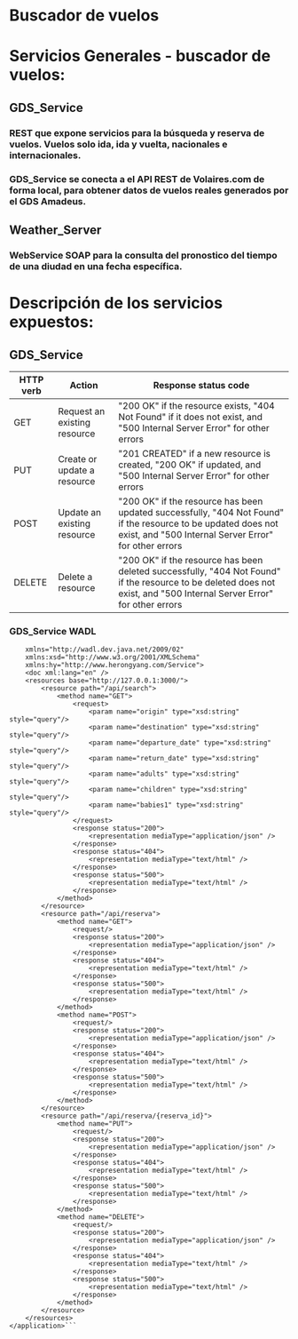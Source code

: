 # Buscador de vuelos

# Servicios Generales - buscador de vuelos:
## GDS_Service
### REST que expone servicios para la búsqueda y reserva de vuelos. Vuelos solo ida, ida y vuelta, nacionales e internacionales.
### GDS_Service se conecta a el API REST de Volaires.com de forma local, para obtener datos de vuelos reales generados por el GDS Amadeus. 
## Weather_Server
### WebService SOAP para la consulta del pronostico del tiempo de una diudad en una fecha específica.

# Descripción de los servicios expuestos:
## GDS_Service

HTTP verb | Action | Response status code
----------|--------|---------------------
GET|Request an existing resource|"200 OK" if the resource exists, "404 Not Found" if it does not exist, and "500 Internal Server Error" for other errors|
PUT|Create or update a resource| "201 CREATED" if a new resource is created, "200 OK" if updated, and "500 Internal Server Error" for other errors
POST|Update an existing resource|"200 OK" if the resource has been updated successfully, "404 Not Found" if the resource to be updated does not exist, and "500 Internal Server Error" for other errors
DELETE|Delete a resource|"200 OK" if the resource has been deleted successfully, "404 Not Found" if the resource to be deleted does not exist, and "500 Internal Server Error" for other errors

### GDS_Service WADL     

```<application 
	xmlns="http://wadl.dev.java.net/2009/02" 
	xmlns:xsd="http://www.w3.org/2001/XMLSchema" 
	xmlns:hy="http://www.herongyang.com/Service">
	<doc xml:lang="en" />
	<resources base="http://127.0.0.1:3000/">
		<resource path="/api/search">
			<method name="GET">
				<request>
					<param name="origin" type="xsd:string" style="query"/>
					<param name="destination" type="xsd:string" style="query"/>
					<param name="departure_date" type="xsd:string" style="query"/>
					<param name="return_date" type="xsd:string" style="query"/>
					<param name="adults" type="xsd:string" style="query"/>
					<param name="children" type="xsd:string" style="query"/>
					<param name="babies1" type="xsd:string" style="query"/>
				</request>
				<response status="200">
					<representation mediaType="application/json" />
				</response>
				<response status="404">
					<representation mediaType="text/html" />
				</response>
				<response status="500">
					<representation mediaType="text/html" />
				</response>
			</method>
		</resource>
		<resource path="/api/reserva">
			<method name="GET">
				<request/>
				<response status="200">
					<representation mediaType="application/json" />
				</response>
				<response status="404">
					<representation mediaType="text/html" />
				</response>
				<response status="500">
					<representation mediaType="text/html" />
				</response>
			</method>
			<method name="POST">
				<request/>
				<response status="200">
					<representation mediaType="application/json" />
				</response>
				<response status="404">
					<representation mediaType="text/html" />
				</response>
				<response status="500">
					<representation mediaType="text/html" />
				</response>
			</method>			
		</resource>
		<resource path="/api/reserva/{reserva_id}">			
			<method name="PUT">
				<request/>
				<response status="200">
					<representation mediaType="application/json" />
				</response>
				<response status="404">
					<representation mediaType="text/html" />
				</response>
				<response status="500">
					<representation mediaType="text/html" />
				</response>
			</method>
			<method name="DELETE">
				<request/>
				<response status="200">
					<representation mediaType="application/json" />
				</response>
				<response status="404">
					<representation mediaType="text/html" />
				</response>
				<response status="500">
					<representation mediaType="text/html" />
				</response>
			</method>
		</resource>
	</resources>
</application>```